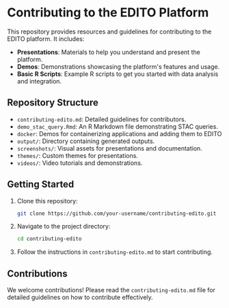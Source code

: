# Contributing to the EDITO Platform

This repository provides resources and guidelines for contributing to the EDITO platform. It includes:

- **Presentations**: Materials to help you understand and present the platform.
- **Demos**: Demonstrations showcasing the platform's features and usage.
- **Basic R Scripts**: Example R scripts to get you started with data analysis and integration.

## Repository Structure

- `contributing-edito.md`: Detailed guidelines for contributors.
- `demo_stac_query.Rmd`: An R Markdown file demonstrating STAC queries.
- `docker`: Demos for containerizing applications and adding them to EDITO
- `output/`: Directory containing generated outputs.
- `screenshots/`: Visual assets for presentations and documentation.
- `themes/`: Custom themes for presentations.
- `videos/`: Video tutorials and demonstrations.

## Getting Started

1. Clone this repository:
   ```bash
   git clone https://github.com/your-username/contributing-edito.git
   ```

2. Navigate to the project directory:
   ```bash
   cd contributing-edito
   ```

3. Follow the instructions in `contributing-edito.md` to start contributing.

## Contributions

We welcome contributions! Please read the `contributing-edito.md` file for detailed guidelines on how to contribute effectively.
